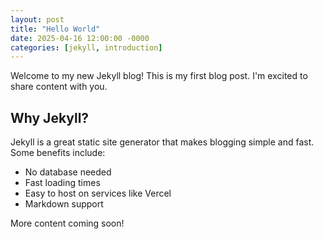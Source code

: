 ```yaml
---
layout: post
title: "Hello World"
date: 2025-04-16 12:00:00 -0000
categories: [jekyll, introduction]
---
```


Welcome to my new Jekyll blog! This is my first blog post. I'm excited to share content with you.

## Why Jekyll?

Jekyll is a great static site generator that makes blogging simple and fast. Some benefits include:

- No database needed
- Fast loading times
- Easy to host on services like Vercel
- Markdown support

More content coming soon!